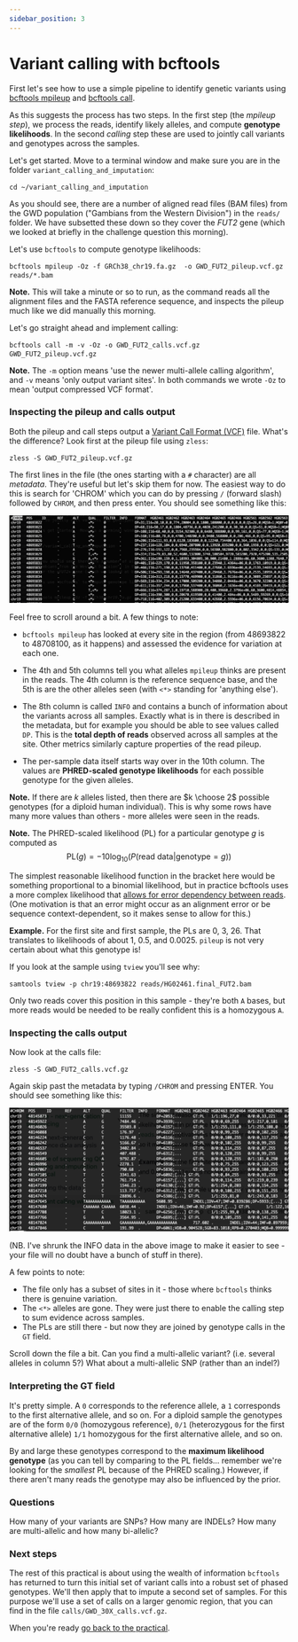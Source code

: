 ```yaml
---
sidebar_position: 3
---
```


# Variant calling with bcftools

First let's see how to use a simple pipeline to identify genetic variants
using [bcftools mpileup](http://samtools.github.io/bcftools/bcftools.html#mpileup)
and [bcftools call](http://samtools.github.io/bcftools/bcftools.html#call).

As this suggests the process has two steps. In the first step (the *mpileup step*), we process the
reads, identify likely alleles, and compute **genotype likelihoods**. In the second *calling* step
these are used to jointly call variants and genotypes across the samples.

Let's get started. Move to a terminal window and make sure you are in the folder
`variant_calling_and_imputation`:

```
cd ~/variant_calling_and_imputation
```

As you should see, there are a number of aligned read files (BAM files) from the GWD population
("Gambians from the Western Division") in the `reads/` folder. We have subsetted these down so they
cover the *FUT2* gene (which we looked at briefly in the challenge question this morning).

Let's use `bcftools` to compute genotype likelihoods:

```
bcftools mpileup -Oz -f GRCh38_chr19.fa.gz  -o GWD_FUT2_pileup.vcf.gz reads/*.bam
```

**Note.** This will take a minute or so to run, as the command reads all the alignment files and
the FASTA reference sequence, and inspects the pileup much like we did manually this morning. 

Let's go straight ahead and implement calling:

```
bcftools call -m -v -Oz -o GWD_FUT2_calls.vcf.gz GWD_FUT2_pileup.vcf.gz
```

**Note.** The `-m` option means 'use the newer multi-allele calling algorithm', and `-v` means
'only output variant sites'. In both commands we wrote `-Oz` to mean 'output compressed VCF format'.

### Inspecting the pileup and calls output

Both the pileup and call steps output a [Variant Call Format
(VCF)](https://en.wikipedia.org/wiki/Variant_Call_Format) file. What's the difference? Look first
at the pileup file using `zless`:

```
zless -S GWD_FUT2_pileup.vcf.gz
```

The first lines in the file (the ones starting with a `#` character) are all *metadata*. They're
useful but let's skip them for now. The easiest way to do this is search for 'CHROM' which you can
do by pressing `/` (forward slash) followed by `CHROM`, and then press enter. You should see
something like this:

![img](images/pileup.png)

Feel free to scroll around a bit.  A few things to note:

* `bcftools mpileup` has looked at every site in the region (from 48693822 to 48708100, as it
  happens) and assessed the evidence for variation at each one.

* The 4th and 5th columns tell you what alleles `mpileup` thinks are present in the reads. The 4th
  column is the reference sequence base, and the 5th is are the other alleles seen (with `<*>`
  standing for 'anything else').

* The 8th column is called `INFO` and contains a bunch of information about the variants across all
  samples. Exactly what is in there is described in the metadata, but for example you should be
  able to see values called `DP`. This is the **total depth of reads** observed across all samples
  at the site.  Other metrics similarly capture properties of the read pileup.
  
* The per-sample data itself starts way over in the 10th column. The values are **PHRED-scaled
  genotype likelihoods** for each possible genotype for the given alleles.
  
**Note.** If there are $k$ alleles listed, then there are $k \choose 2$ possible genotypes (for a
diploid human individual). This is why some rows have many more values than others - more alleles
were seen in the reads.

**Note.** The PHRED-scaled likelihood (PL) for a particular genotype $g$ is computed as
$$
\text{PL}(g) = -10 \log_10\left( P\left( \text{read data} | \text{genotype} = g \right) \right)
$$

The simplest reasonable likelihood function in the bracket here would be something proportional to a binomial likelihood, but
in practice bcftools uses a more complex likelihood that
[allows for error dependency between reads](https://academic.oup.com/bioinformatics/article/27/21/2987/217423?login=true).
(One motivation is that an error might occur as an alignment error or be sequence
context-dependent, so it makes sense to allow for this.)

**Example.** For the first site and first sample, the PLs are 0, 3, 26. That translates to
likelihoods of about 1, 0.5, and 0.0025.  `pileup` is not very certain about what this genotype is!

If you look at the sample using `tview` you'll see why:
```
samtools tview -p chr19:48693822 reads/HG02461.final_FUT2.bam
```
Only two reads cover this position in this sample - they're both `A` bases,
but more reads would be needed to be really confident this is a homozygous `A`.

### Inspecting the calls output

Now look at the calls file:
```
zless -S GWD_FUT2_calls.vcf.gz
```

Again skip past the metadata by typing `/CHROM` and pressing ENTER.  You should see something like this:

![img](images/calls.png)

(NB. I've shrunk the INFO data in the above image to make it easier to see - your file will no doubt have a
bunch of stuff in there).

A few points to note:

* The file only has a subset of sites in it - those where `bcftools` thinks there is genuine variation.
* The `<*>` alleles are gone.  They were just there to enable the calling step to sum evidence across samples.
* The PLs are still there - but now they are joined by genotype calls in the `GT` field.

Scroll down the file a bit. Can you find a multi-allelic variant? (i.e. several alleles in column
5?) What about a multi-allelic SNP (rather than an indel?)

### Interpreting the GT field

It's pretty simple. A `0` corresponds to the reference allele, a `1` corresponds to the first
alternative allele, and so on. For a diploid sample the genotypes are of the form `0/0` (homozygous
reference), `0/1` (heterozygous for the first alternative allele) `1/1` homozygous for the first
alternative allele, and so on.

By and large these genotypes correspond to the **maximum likelihood genotype** (as you can tell by
comparing to the PL fields... remember we're looking for the *smallest* PL because of the PHRED
scaling.)  However, if there aren't many reads the genotype may also be influenced by the prior.

### Questions

How many of your variants are SNPs?  How many are INDELs?  How many are multi-allelic and how many bi-allelic?

### Next steps

The rest of this practical is about using the wealth of information `bcftools` has returned to turn
this initial set of variant calls into a robust set of phased genotypes. We'll then apply that to
impute a second set of samples. For this purpose we'll use a set of calls on a larger genomic
region, that you can find in the file `calls/GWD_30X_calls.vcf.gz`.

When you're ready [go back to the practical](README.md#Steps_in_the_practical).

